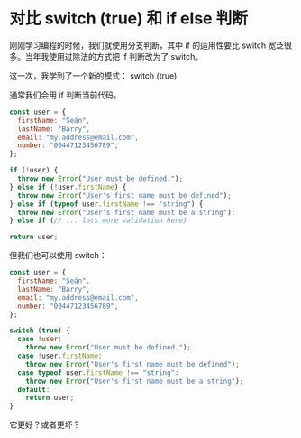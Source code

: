 # 对比 switch (true) 和 if else 判断

刚刚学习编程的时候，我们就使用分支判断，其中 if 的适用性要比 switch 宽泛很多。当年我使用过除法的方式把 if 判断改为了 switch。

这一次，我学到了一个新的模式： switch (true)

通常我们会用 if 判断当前代码。

```js
const user = {
  firstName: "Seán",
  lastName: "Barry",
  email: "my.address@email.com",
  number: "00447123456789",
};

if (!user) {
  throw new Error("User must be defined.");
} else if (!user.firstName) {
  throw new Error("User's first name must be defined");
} else if (typeof user.firstName !== "string") {
  throw new Error("User's first name must be a string");
} else if (// ... lots more validation here)

return user;
```

但我们也可以使用 switch：

```js
const user = {
  firstName: "Seán",
  lastName: "Barry",
  email: "my.address@email.com",
  number: "00447123456789",
};

switch (true) {
  case !user:
    throw new Error("User must be defined.");
  case !user.firstName:
    throw new Error("User's first name must be defined");
  case typeof user.firstName !== "string":
    throw new Error("User's first name must be a string");
  default:
    return user;
}
```

它更好？或者更坏？